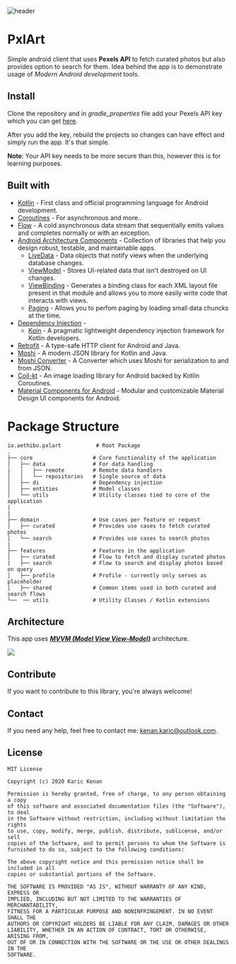 ![header](https://user-images.githubusercontent.com/30006970/101982233-a9583280-3c72-11eb-8dbe-f68a75c17a4f.png)

# PxlArt

 Simple android client that uses **Pexels API** to fetch curated photos but also provides option to search for them. Idea behind the app is to demonstrate usage of *Modern Android development* tools.

 ## Install

 Clone the repository and in _gradle_properties_ file add your Pexels API key which you can get [here](https://www.pexels.com/api/).
 
 After you add the key, rebuild the projects so changes can have effect and simply run the app. It's that simple.

 **Note**: Your API key needs to be more secure than this, however this is for learning purposes.

 ## Built with

 - [Kotlin](https://kotlinlang.org/) - First class and official programming language for Android development.
 - [Coroutines](https://kotlinlang.org/docs/reference/coroutines-overview.html) - For asynchronous and more..
 - [Flow](https://kotlin.github.io/kotlinx.coroutines/kotlinx-coroutines-core/kotlinx.coroutines.flow/-flow/) - A cold asynchronous data stream that sequentially emits values and completes normally or with an exception.
 - [Android Architecture Components](https://developer.android.com/topic/libraries/architecture) - Collection of libraries that help you design robust, testable, and  maintainable apps.
   - [LiveData](https://developer.android.com/topic/libraries/architecture/livedata) - Data objects that notify views when the underlying database changes.
   - [ViewModel](https://developer.android.com/topic/libraries/architecture/viewmodel) - Stores UI-related data that isn't destroyed on UI changes. 
   - [ViewBinding](https://developer.android.com/topic/libraries/view-binding) - Generates a binding class for each XML layout file present in that module and allows you to more easily write code that interacts with views.
   - [Paging](https://developer.android.com/topic/libraries/architecture/paging/) - Allows you to perfom paging by loading small data chuncks at the time.
 - [Dependency Injection](https://developer.android.com/training/dependency-injection) - 
   - [Koin](https://insert-koin.io/) - A pragmatic lightweight dependency injection framework for Kotlin developers.
 - [Retrofit](https://square.github.io/retrofit/) - A type-safe HTTP client for Android and Java.
 - [Moshi](https://github.com/square/moshi) - A modern JSON library for Kotlin and Java.
 - [Moshi Converter](https://github.com/square/retrofit/tree/master/retrofit-converters/moshi) - A Converter which uses Moshi for serialization to and from JSON.
 - [Coil-kt](https://coil-kt.github.io/coil/) - An image loading library for Android backed by Kotlin Coroutines.
 - [Material Components for Android](https://github.com/material-components/material-components-android) - Modular and customizable Material Design UI components for Android.

 # Package Structure

    io.aethibo.pxlart           # Root Package
    .
    ├── core                   # Core functionality of the application
    │   ├── data               # For data handling
    |   │   ├── remote         # Remote data handlers
    │   │   └── repositories   # Single source of data
    │   ├── di                 # Dependency injection
    │   ├── entities           # Model classes  
    │   └── utils              # Utility classes tied to core of the application
    |
    |
    ├── domain                 # Use cases per feature or request
    │   ├── curated            # Provides use cases to fetch curated photos 
    │   └── search             # Provides use cases to search photos
    |
    ├── features               # Features in the application
    │   ├── curated            # Flow to fetch and display curated photos
    |   ├── search             # Flow to search and display photos based on query
    │   ├── profile            # Profile - currently only serves as placeholder
    │   ├── shared             # Common items used in both curated and search flows
    └──  ── utils              # Utility Classes / Kotlin extensions

## Architecture

This app uses [***MVVM (Model View View-Model)***](https://developer.android.com/jetpack/docs/guide#recommended-app-arch) architecture.

![](https://developer.android.com/topic/libraries/architecture/images/final-architecture.png)


## Contribute

If you want to contribute to this library, you're always welcome!

## Contact

If you need any help, feel free to contact me: kenan.karic@outlook.com.

## License

```
MIT License

Copyright (c) 2020 Karic Kenan

Permission is hereby granted, free of charge, to any person obtaining a copy
of this software and associated documentation files (the "Software"), to deal
in the Software without restriction, including without limitation the rights
to use, copy, modify, merge, publish, distribute, sublicense, and/or sell
copies of the Software, and to permit persons to whom the Software is
furnished to do so, subject to the following conditions:

The above copyright notice and this permission notice shall be included in all
copies or substantial portions of the Software.

THE SOFTWARE IS PROVIDED "AS IS", WITHOUT WARRANTY OF ANY KIND, EXPRESS OR
IMPLIED, INCLUDING BUT NOT LIMITED TO THE WARRANTIES OF MERCHANTABILITY,
FITNESS FOR A PARTICULAR PURPOSE AND NONINFRINGEMENT. IN NO EVENT SHALL THE
AUTHORS OR COPYRIGHT HOLDERS BE LIABLE FOR ANY CLAIM, DAMAGES OR OTHER
LIABILITY, WHETHER IN AN ACTION OF CONTRACT, TORT OR OTHERWISE, ARISING FROM,
OUT OF OR IN CONNECTION WITH THE SOFTWARE OR THE USE OR OTHER DEALINGS IN THE
SOFTWARE.
```
